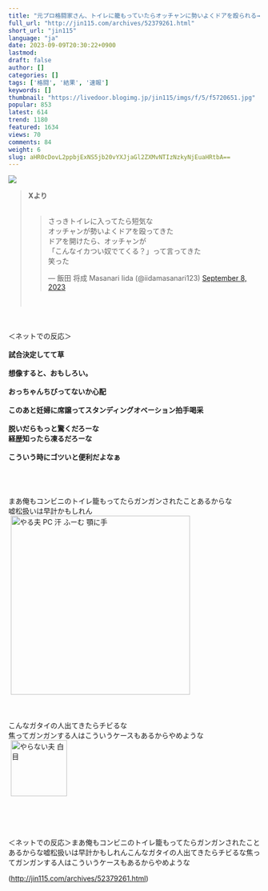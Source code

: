 ```yaml
---
title: "元プロ格闘家さん、トイレに籠もっていたらオッチャンに勢いよくドアを殴られる→結果ｗｗｗｗｗｗｗｗｗ : オレ的ゲーム速報＠刃"
full_url: "http://jin115.com/archives/52379261.html"
short_url: "jin115"
language: "ja"
date: 2023-09-09T20:30:22+0900
lastmod: 
draft: false
author: []
categories: []
tags: ['格闘', '結果', '速報']
keywords: []
thumbnail: "https://livedoor.blogimg.jp/jin115/imgs/f/5/f5720651.jpg"
popular: 853
latest: 614
trend: 1180
featured: 1634
views: 70
comments: 84
weight: 6
slug: aHR0cDovL2ppbjExNS5jb20vYXJjaGl2ZXMvNTIzNzkyNjEuaHRtbA==
---
```


![](https://livedoor.blogimg.jp/jin115/imgs/f/5/f5720651.jpg)

<div><a name='more'></a> <blockquote><b>Xより</b><br> <br> <blockquote class='twitter-tweet'><p lang='ja' dir='ltr'>さっきトイレに入ってたら短気な<br>オッチャンが勢いよくドアを殴ってきた<br>ドアを開けたら、オッチャンが<br>「こんなイカつい奴でてくる？」って言ってきた<br>笑った</p>— 飯田 将成 Masanari Iida (@iidamasanari123) <a href='https://twitter.com/iidamasanari123/status/1700019426521985284?ref_src=twsrc%5Etfw'>September 8, 2023</a></blockquote> <br> </blockquote><br> <br> ＜ネットでの反応＞<br> <br> <b>試合決定してて草</b><br> <br> <b>想像すると、おもしろい。</b><br> <br> <b>おっちゃんちびってないか心配</b><br> <br> <b>このあと妊婦に席譲ってスタンディングオベーション拍手喝采</b><br> <br> <b>脱いだらもっと驚くだろーな<br> 経歴知ったら凍るだろーな</b><br> <br> <b>こういう時にゴツいと便利だよなぁ</b><br> <br> <br> <br> <br> まあ俺もコンビニのトイレ籠もってたらガンガンされたことあるからな<br> 嘘松扱いは早計かもしれん<br> <img src='https://livedoor.blogimg.jp/jin115/imgs/2/0/20ed31b5.gif' alt='やる夫 PC 汗 ふーむ 顎に手' width='358' border='0' hspace='5' class='pict'><br> <br> <br> <br> こんなガタイの人出てきたらチビるな<br> 焦ってガンガンする人はこういうケースもあるからやめような<br> <img src='https://livedoor.blogimg.jp/jin115/imgs/6/8/6838f545.gif' alt='やらない夫 白目' width='112' border='0' hspace='5' class='pict'><br> <br> <br> <br> <br> <p>＜ネットでの反応＞まあ俺もコンビニのトイレ籠もってたらガンガンされたことあるからな嘘松扱いは早計かもしれんこんなガタイの人出てきたらチビるな焦ってガンガンする人はこういうケースもあるからやめような</p></div>

(http://jin115.com/archives/52379261.html)
